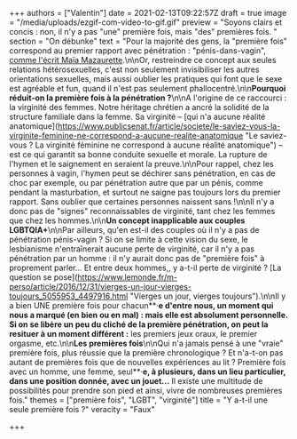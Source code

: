 +++
authors = ["Valentin"]
date = 2021-02-13T09:22:57Z
draft = true
image = "/media/uploads/ezgif-com-video-to-gif.gif"
preview = "Soyons clairs et concis : non, il n'y a pas \"une\" première fois, mais \"des\" premières fois. "
section = "On débunke"
text = "Pour la majorité des gens, la \"première fois\" correspond au premier rapport avec pénétration : \"pénis-dans-vagin\", [comme l'écrit Maïa Mazaurette](https://www.lemonde.fr/m-le-mag/article/2020/11/29/et-si-la-premiere-fois-s-ecrivait-au-pluriel_6061519_4500055.html (Sexualité : et si la \"première fois\" s'écrivait au pluriel ?)).\n\nOr, restreindre ce concept aux seules relations hétérosexuelles, c'est non seulement invisibiliser les autres orientations sexuelles, mais aussi oublier les pratiques qui font que le sexe est agréable et fun, quand il n'est pas seulement phallocentré.\n\n**Pourquoi réduit-on la première fois à la pénétration ?**\n\nA l'origine de ce raccourci : la virginité des femmes. Notre héritage chrétien a ancré la solidité de la structure familiale dans la femme. Sa virginité – [qui n'a aucune réalité anatomique](https://www.publicsenat.fr/article/societe/le-saviez-vous-la-virginite-feminine-ne-correspond-a-aucune-realite-anatomique \"Le saviez-vous ? La virginité féminine ne correspond à aucune réalité anatomique\") – est ce qui garantit sa bonne conduite sexuelle et morale. La rupture de l'hymen et le saignement en seraient la preuve.\n\nPour rappel, chez les personnes à vagin, l'hymen peut se déchirer sans pénétration, en cas de choc par exemple, ou par pénétration autre que par un pénis, comme pendant la masturbation, et surtout ne saigne pas toujours lors du premier rapport. Sans oublier que certaines personnes naissent sans !\n\nIl n'y a donc pas de \"signes\" reconnaissables de virginité, tant chez les femmes que chez les hommes.\n\n**Un concept inapplicable aux couples LGBTQIA+**\n\nPar ailleurs, qu'en est-il des couples où il n'y a pas de pénétration pénis-vagin ? Si on se limite à cette vision du sexe, le lesbianisme n'entraînerait aucune perte de virginité, car il n'y a pas pénétration par un homme : il n'y aurait donc pas de \"première fois\" à proprement parler... Et entre deux hommes,, y a-t-il perte de virginité ? [La question se pose](https://www.lemonde.fr/m-perso/article/2016/12/31/vierges-un-jour-vierges-toujours_5055953_4497916.html \"Vierges un jour, vierges toujours\").\n\nIl y a bien UNE première fois pour chacun**·**e d'entre nous, un moment qui nous a marqué (en bien ou en mal) : mais elle est absolument personnelle. Si on se libère un peu du cliché de la première pénétration, on peut la resituer à un moment différent :** les premiers jeux oraux, le premier orgasme, etc.\n\n**Les premières fois**\n\nQui n'a jamais pensé à une \"vraie\" première fois, plus réussie que la première chronologique ? Et n'a-t-on pas autant de premières fois que de nouvelles expériences au lit ? Première fois avec un homme, une femme, seul**·**e, à plusieurs, dans un lieu particulier, dans une position donnée, avec un jouet...** Il existe une multitude de possibilités pour prendre son pied et ainsi, vivre de nombreuses premières fois."
themes = ["première fois", "LGBT", "virginité"]
title = "Y a-t-il une seule première fois ?"
veracity = "Faux"

+++
